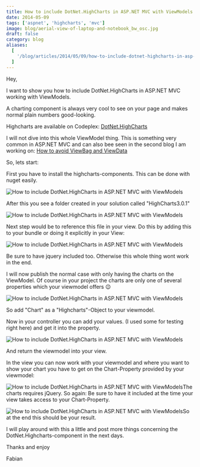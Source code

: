 ```yaml
---
title: How to include DotNet.HighCharts in ASP.NET MVC with ViewModels
date: 2014-05-09
tags: ['aspnet', 'highcharts', 'mvc']
image: blog/aerial-view-of-laptop-and-notebook_bw_osc.jpg
draft: false
category: blog
aliases:
  [
    '/blog/articles/2014/05/09/how-to-include-dotnet-highcharts-in-asp-net-mvc-with-viewmodels/',
  ]
---
```


Hey,

I want to show you how to include DotNet.HighCharts in ASP.NET MVC working with ViewModels.

A charting component is always very cool to see on your page and makes normal plain numbers good-looking.

Highcharts are available on Codeplex: <a title="DotNet-Highcharts" href="https://dotnethighcharts.codeplex.com/" target="_blank">DotNet.HighCharts</a>

I will not dive into this whole ViewModel thing. This is something very common in ASP.NET MVC and can also bee seen in the second blog I am working on: <a href="http://blog.noser.com/why-and-how-to-avoid-viewbag-and-viewdata-in-asp-net-mvc/" target="_blank">How to avoid ViewBag and ViewData</a>

So, lets start:

First you have to install the highcharts-components. This can be done with nuget easily.

![How to include DotNet.HighCharts in ASP.NET MVC with ViewModels](https://offeringsolutionscdn.blob.core.windows.net/$web/img/articles/2014-05-09/49c89940-c313-469c-8472-1cb324c8558e.png)

After this you see a folder created in your solution called "HighCharts3.0.1"

![How to include DotNet.HighCharts in ASP.NET MVC with ViewModels](https://offeringsolutionscdn.blob.core.windows.net/$web/img/articles/2014-05-09/d4845434-1552-4a0a-92d3-cf25f79f1b81.png)

Next step would be to reference this file in your view. Do this by adding this to your bundle or doing it explicitly in your View:

![How to include DotNet.HighCharts in ASP.NET MVC with ViewModels](https://offeringsolutionscdn.blob.core.windows.net/$web/img/articles/2014-05-09/591143f7-1526-4f4b-86d5-4d21a7a66fb7.png)

Be sure to have jquery included too. Otherwise this whole thing wont work in the end.

I will now publish the normal case with only having the charts on the ViewModel. Of course in your project the charts are only one of several properties which your viewmodel offers 😉

![How to include DotNet.HighCharts in ASP.NET MVC with ViewModels](https://offeringsolutionscdn.blob.core.windows.net/$web/img/articles/2014-05-09/1ee45eef-47a8-4b91-a7a2-a735939f6830.png)

So add "Chart" as a "Highcharts"-Object to your viewmodel.

Now in your controller you can add your values. (I used some for testing right here) and get it into the property.

![How to include DotNet.HighCharts in ASP.NET MVC with ViewModels](https://offeringsolutionscdn.blob.core.windows.net/$web/img/articles/2014-05-09/e6b349b1-ebe7-41b4-9c35-28e04a9f3d28.png)

And return the viewmodel into your view.

In the view you can now work with your viewmodel and where you want to show your chart you have to get on the Chart-Property provided by your viewmodel:

![How to include DotNet.HighCharts in ASP.NET MVC with ViewModels](https://offeringsolutionscdn.blob.core.windows.net/$web/img/articles/2014-05-09/492c928a-010b-4ff0-8868-eeafc2979c6b.png)The charts requires jQuery. So again: Be sure to have it included at the time your view takes access to your Chart-Property.

![How to include DotNet.HighCharts in ASP.NET MVC with ViewModels](https://offeringsolutionscdn.blob.core.windows.net/$web/img/articles/2014-05-09/4926a6d6-fec6-45e8-95de-4c7cb1636d84.png)So at the end this should be your result.

I will play around with this a little and post more things concerning the DotNet.Highcharts-component in the next days.

Thanks and enjoy

Fabian
